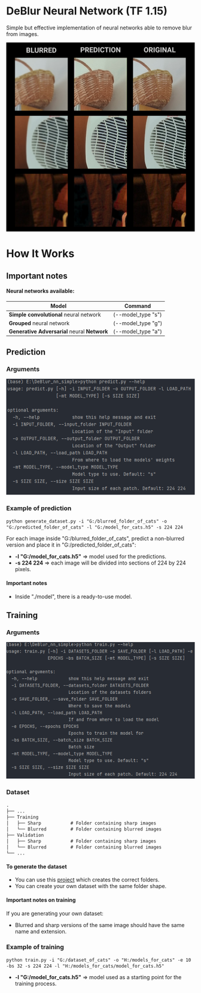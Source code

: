 # DeBlur Neural Network (TF 1.15)
Simple but effective implementation of neural networks able to remove blur from images.

![](docs/Examples.png)

# How It Works
## Important notes
#### Neural networks available:
| Model                                         | Command            |
| --------------------------------------------- | ------------------ |
| **Simple convolutional** neural network       | (--model_type "s") |
| **Grouped** neural network                    | (--model_type "g") |
| **Generative Adversarial** neural **Network** | (--model_type "a") |

## Prediction
### Arguments

![](docs/HelpPredict.png)

### Example of prediction
    python generate_dataset.py -i "G:/blurred_folder_of_cats" -o "G:/predicted_folder_of_cats" -l "G:/model_for_cats.h5" -s 224 224
For each image inside "G:/blurred_folder_of_cats", predict a non-blurred version and place it in "G:/predicted_folder_of_cats":
* **-l "G:/model_for_cats.h5"** => model used for the predictions.
* **-s 224 224** => each image will be divided into sections of 224 by 224 pixels.

#### Important notes
* Inside "./model", there is a ready-to-use model.

## Training
### Arguments

![](docs/HelpTrain.png)

### Dataset
    .
    ├── ...
    ├── Training
    │   ├── Sharp           # Folder containing sharp images
    │   └── Blurred         # Folder containing blurred images
    ├── Validation
    │   ├── Sharp           # Folder containing sharp images
    │   └── Blurred         # Folder containing blurred images
    └── ...

#### To generate the dataset
* You can use this [project](https://github.com/giosullutrone/DeBlur_dataset_generator) which creates the correct folders.
* You can create your own dataset with the same folder shape.

#### Important notes on training
If you are generating your own dataset:
* Blurred and sharp versions of the same image should have the same name and extension.

### Example of training
    python train.py -i "G:/dataset_of_cats" -o "H:/models_for_cats" -e 10 -bs 32 -s 224 224 -l "H:/models_for_cats/model_for_cats.h5"
* **-l "G:/model_for_cats.h5"** => model used as a starting point for the training process.
